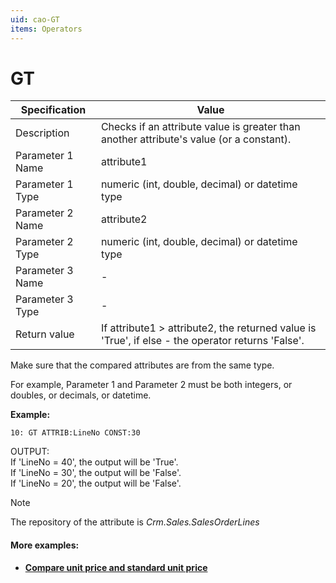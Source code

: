 ```yaml
---
uid: cao-GT
items: Operators
---
```


# GT 

| Specification         | Value                                                        |
| --------------------- | ------------------------------------------------------------ |
| Description           | Checks if an attribute value is greater than another attribute's value (or a constant).           |
| Parameter 1 Name      | attribute1                                                         |
| Parameter 1 Type      | numeric (int, double, decimal) or datetime type                                    |
| Parameter 2 Name      | attribute2                                                          |
| Parameter 2 Type      | numeric (int, double, decimal) or datetime type                                                            |
| Parameter 3 Name      | -                                                            |
| Parameter 3 Type      | -                                                            |
| Return value          | If attribute1 > attribute2, the returned value is 'True', if else - the operator returns 'False'.                                                          |

Make sure that the compared attributes are from the same type. 

For example, Parameter 1 and Parameter 2 must be both integers, or doubles, or decimals, or datetime.

**Example:**

```      
10: GT ATTRIB:LineNo CONST:30   
```
OUTPUT: 
<br/>If 'LineNo = 40', the output will be 'True'.
<br/>If 'LineNo = 30', the output will be 'False'.
<br/>If 'LineNo = 20', the output will be 'False'.


> [!NOTE]
> 
> The repository of the attribute is *Crm.Sales.SalesOrderLines*

#### More examples:

- **[Compare unit price and standard unit price](https://docs.erp.net/tech/advanced/calculated-attributes/examples/compare-unit-and-standard-unit-price.html)**


